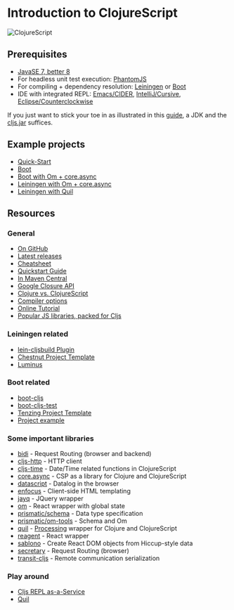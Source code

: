 # Introduction to ClojureScript

![ClojureScript](https://github.com/friemen/cugb/blob/master/cljsintro/cljs-logo.png)

## Prerequisites
* [JavaSE 7, better 8](http://www.oracle.com/technetwork/java/javase/downloads/index.html)
* For headless unit test execution: [PhantomJS](http://phantomjs.org/)
* For compiling + dependency resolution: [Leiningen](http://leiningen.org/) or [Boot](http://boot-clj.com/)
* IDE with integrated REPL: [Emacs/CIDER](https://github.com/clojure-emacs/cider), [IntelliJ/Cursive](https://cursiveclojure.com/), [Eclipse/Counterclockwise](http://doc.ccw-ide.org/documentation.html)

If you just want to stick your toe in as illustrated in this
[guide](https://github.com/clojure/clojurescript/wiki/Quick-Start), a
JDK and the
[cljs.jar](https://github.com/clojure/clojurescript/releases)
suffices.


## Example projects

* [Quick-Start](https://github.com/friemen/cugb/tree/master/cljsintro/1-cljs-quickstart)
* [Boot](https://github.com/friemen/cugb/tree/master/cljsintro/2-boot)
* [Boot with Om + core.async](https://github.com/friemen/cugb/tree/master/cljsintro/3-boot-om-core-async)
* [Leiningen with Om + core.async](https://github.com/friemen/zackzack)
* [Leiningen with Quil](http://www.falkoriemenschneider.de/snowyforest/)

## Resources

### General
* [On GitHub](https://github.com/clojure/clojurescript)
* [Latest releases](https://github.com/clojure/clojurescript/releases)
* [Cheatsheet](http://cljs.info/cheatsheet/)
* [Quickstart Guide](https://github.com/clojure/clojurescript/wiki/Quick-Start)
* [In Maven Central](http://search.maven.org/#search|ga|1|clojurescript)
* [Google Closure API](https://google.github.io/closure-library/api/)
* [Clojure vs. ClojureScript](https://github.com/clojure/clojurescript/wiki/Differences-from-Clojure)
* [Compiler options](https://github.com/clojure/clojurescript/wiki/Compiler-Options)
* [Online Tutorial](https://www.niwi.nz/cljs-workshop)
* [Popular JS libraries, packed for Cljs](http://cljsjs.github.io/)

### Leiningen related
* [lein-cljsbuild Plugin](https://github.com/emezeske/lein-cljsbuild)
* [Chestnut Project Template](https://github.com/plexus/chestnut)
* [Luminus](http://www.luminusweb.net/docs/clojurescript.md)

### Boot related
* [boot-cljs](https://github.com/adzerk-oss/boot-cljs)
* [boot-cljs-test](https://github.com/infracanophile/boot-cljs-test)
* [Tenzing Project Template](https://github.com/martinklepsch/tenzing)
* [Project example](https://github.com/adzerk-oss/boot-cljs-example)

### Some important libraries
* [bidi](https://github.com/juxt/bidi) - Request Routing (browser and backend)
* [cljs-http](https://github.com/r0man/cljs-http) - HTTP client
* [cljs-time](https://github.com/andrewmcveigh/cljs-time) - Date/Time related functions in ClojureScript
* [core.async](https://github.com/clojure/core.async) - CSP as a library for Clojure and ClojureScript
* [datascript](https://github.com/tonsky/datascript) - Datalog in the browser
* [enfocus](https://github.com/ckirkendall/enfocus) - Client-side HTML templating
* [jayq](http://github.com/ibdknox/jayq) - JQuery wrapper
* [om](https://github.com/omcljs/om) - React wrapper with global state
* [prismatic/schema](https://github.com/Prismatic/schema) - Data type specification
* [prismatic/om-tools](https://github.com/Prismatic/om-tools) - Schema and Om
* [quil](http://quil.info/) - [Processing](https://processing.org/) wrapper for Clojure and ClojureScript
* [reagent](https://reagent-project.github.io/) - React wrapper
* [sablono](https://github.com/r0man/sablono) - Create React DOM objects from Hiccup-style data
* [secretary](https://github.com/gf3/secretary) - Request Routing (browser)
* [transit-cljs](https://github.com/cognitect/transit-cljs) - Remote communication serialization

### Play around
* [Cljs REPL as-a-Service](http://himera.herokuapp.com/index.html)
* [Quil](http://quil.info/)

